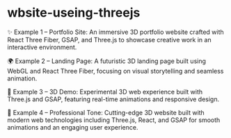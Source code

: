 ﻿# wbsite-useing-threejs

✨ Example 1 – Portfolio Site:
An immersive 3D portfolio website crafted with React Three Fiber, GSAP, and Three.js to showcase creative work in an interactive environment.

🌍 Example 2 – Landing Page:
A futuristic 3D landing page built using WebGL and React Three Fiber, focusing on visual storytelling and seamless animation.

🧪 Example 3 – 3D Demo:
Experimental 3D web experience built with Three.js and GSAP, featuring real-time animations and responsive design.

🔗 Example 4 – Professional Tone:
Cutting-edge 3D website built with modern web technologies including Three.js, React, and GSAP for smooth animations and an engaging user experience.
